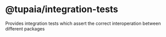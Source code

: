 # @tupaia/integration-tests

Provides integration tests which assert the correct interoperation between different packages
